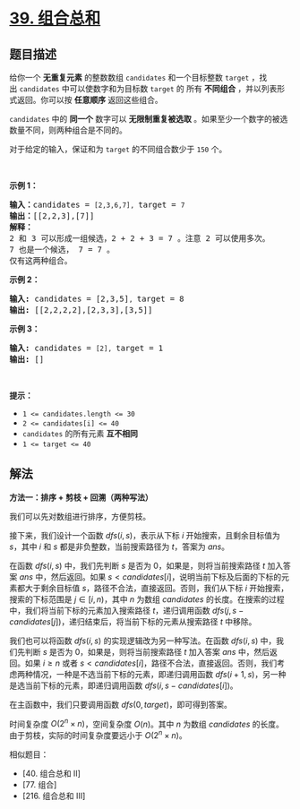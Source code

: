 # [39. 组合总和](https://leetcode.cn/problems/combination-sum)


## 题目描述

<!-- 这里写题目描述 -->

<p>给你一个 <strong>无重复元素</strong> 的整数数组&nbsp;<code>candidates</code> 和一个目标整数&nbsp;<code>target</code>&nbsp;，找出&nbsp;<code>candidates</code>&nbsp;中可以使数字和为目标数&nbsp;<code>target</code> 的 所有<em>&nbsp;</em><strong>不同组合</strong> ，并以列表形式返回。你可以按 <strong>任意顺序</strong> 返回这些组合。</p>

<p><code>candidates</code> 中的 <strong>同一个</strong> 数字可以 <strong>无限制重复被选取</strong> 。如果至少一个数字的被选数量不同，则两种组合是不同的。&nbsp;</p>

<p>对于给定的输入，保证和为&nbsp;<code>target</code> 的不同组合数少于 <code>150</code> 个。</p>

<p>&nbsp;</p>

<p><strong>示例&nbsp;1：</strong></p>

<pre>
<strong>输入：</strong>candidates = <code>[2,3,6,7], </code>target = <code>7</code>
<strong>输出：</strong>[[2,2,3],[7]]
<strong>解释：</strong>
2 和 3 可以形成一组候选，2 + 2 + 3 = 7 。注意 2 可以使用多次。
7 也是一个候选， 7 = 7 。
仅有这两种组合。</pre>

<p><strong>示例&nbsp;2：</strong></p>

<pre>
<strong>输入: </strong>candidates = [2,3,5]<code>, </code>target = 8
<strong>输出: </strong>[[2,2,2,2],[2,3,3],[3,5]]</pre>

<p><strong>示例 3：</strong></p>

<pre>
<strong>输入: </strong>candidates = <code>[2], </code>target = 1
<strong>输出: </strong>[]
</pre>

<p>&nbsp;</p>

<p><strong>提示：</strong></p>

<ul>
	<li><code>1 &lt;= candidates.length &lt;= 30</code></li>
	<li><code>2 &lt;= candidates[i] &lt;= 40</code></li>
	<li><code>candidates</code> 的所有元素 <strong>互不相同</strong></li>
	<li><code>1 &lt;= target &lt;= 40</code></li>
</ul>

## 解法

<!-- 这里可写通用的实现逻辑 -->

**方法一：排序 + 剪枝 + 回溯（两种写法）**

我们可以先对数组进行排序，方便剪枝。

接下来，我们设计一个函数 $dfs(i, s)$，表示从下标 $i$ 开始搜索，且剩余目标值为 $s$，其中 $i$ 和 $s$ 都是非负整数，当前搜索路径为 $t$，答案为 $ans$。

在函数 $dfs(i, s)$ 中，我们先判断 $s$ 是否为 $0$，如果是，则将当前搜索路径 $t$ 加入答案 $ans$ 中，然后返回。如果 $s \lt candidates[i]$，说明当前下标及后面的下标的元素都大于剩余目标值 $s$，路径不合法，直接返回。否则，我们从下标 $i$ 开始搜索，搜索的下标范围是 $j \in [i, n)$，其中 $n$ 为数组 $candidates$ 的长度。在搜索的过程中，我们将当前下标的元素加入搜索路径 $t$，递归调用函数 $dfs(j, s - candidates[j])$，递归结束后，将当前下标的元素从搜索路径 $t$ 中移除。

我们也可以将函数 $dfs(i, s)$ 的实现逻辑改为另一种写法。在函数 $dfs(i, s)$ 中，我们先判断 $s$ 是否为 $0$，如果是，则将当前搜索路径 $t$ 加入答案 $ans$ 中，然后返回。如果 $i \geq n$ 或者 $s \lt candidates[i]$，路径不合法，直接返回。否则，我们考虑两种情况，一种是不选当前下标的元素，即递归调用函数 $dfs(i + 1, s)$，另一种是选当前下标的元素，即递归调用函数 $dfs(i, s - candidates[i])$。

在主函数中，我们只要调用函数 $dfs(0, target)$，即可得到答案。

时间复杂度 $O(2^n \times n)$，空间复杂度 $O(n)$。其中 $n$ 为数组 $candidates$ 的长度。由于剪枝，实际的时间复杂度要远小于 $O(2^n \times n)$。

相似题目：

-   [40. 组合总和 II]
-   [77. 组合]
-   [216. 组合总和 III]

